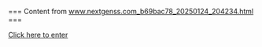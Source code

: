 === Content from www.nextgenss.com_b69bac78_20250124_204234.html ===

[Click here to enter](http://www.nextgenss.com/vna/ms-ado.txt?fp=-3)


